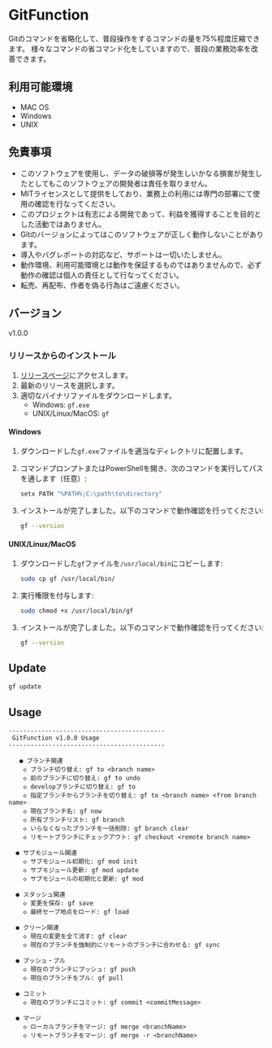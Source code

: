 # GitFunction
Gitのコマンドを省略化して、普段操作をするコマンドの量を75%程度圧縮できます。
様々なコマンドの省コマンド化をしていますので、普段の業務効率を改善できます。

## 利用可能環境
- MAC OS
- Windows
- UNIX

## 免責事項
- このソフトウェアを使用し、データの破損等が発生しいかなる損害が発生したとしてもこのソフトウェアの開発者は責任を取りません。
- MITライセンスとして提供をしており、業務上の利用には専門の部署にて使用の確認を行なってください。
- このプロジェクトは有志による開発であって、利益を獲得することを目的とした活動ではありません。
- Gitのバージョンによってはこのソフトウェアが正しく動作しないことがあります。
- 導入やバグレポートの対応など、サポートは一切いたしません。
- 動作環境、利用可能環境とは動作を保証するものではありませんので、必ず動作の確認は個人の責任として行なってください。
- 転売、再配布、作者を偽る行為はご遠慮ください。

## バージョン
v1.0.0

### リリースからのインストール

1. [リリースページ](https://github.com/yourusername/yourrepository/releases)にアクセスします。
2. 最新のリリースを選択します。
3. 適切なバイナリファイルをダウンロードします。
   - Windows: `gf.exe`
   - UNIX/Linux/MacOS: `gf`

#### Windows

1. ダウンロードした`gf.exe`ファイルを適当なディレクトリに配置します。
2. コマンドプロンプトまたはPowerShellを開き、次のコマンドを実行してパスを通します（任意）:

   ```sh
   setx PATH "%PATH%;C:\path\to\directory"
   ```

3. インストールが完了しました。以下のコマンドで動作確認を行ってください:

   ```sh
   gf --version
   ```

#### UNIX/Linux/MacOS

1. ダウンロードした`gf`ファイルを`/usr/local/bin`にコピーします:

   ```sh
   sudo cp gf /usr/local/bin/
   ```

2. 実行権限を付与します:

   ```sh
   sudo chmod +x /usr/local/bin/gf
   ```

3. インストールが完了しました。以下のコマンドで動作確認を行ってください:

   ```sh
   gf --version
   ```

## Update

```bash
gf update
```

## Usage

```
-------------------------------------------
 GitFunction v1.0.0 Usage
-------------------------------------------

   ● ブランチ関連
    ◇ ブランチ切り替え: gf to <branch name>
    ◇ 前のブランチに切り替え: gf to undo
    ◇ developブランチに切り替え: gf to
    ◇ 指定ブランチからブランチを切り替え: gf to <branch name> <from branch name>
    ◇ 現在ブランチ名: gf now
    ◇ 所有ブランチリスト: gf branch
    ◇ いらなくなったブランチを一括削除: gf branch clear
    ◇ リモートブランチにチェックアウト: gf checkout <remote branch name>

  ● サブモジュール関連
    ◇ サブモジュール初期化: gf mod init
    ◇ サブモジュール更新: gf mod update
    ◇ サブモジュールの初期化と更新: gf mod

  ● スタッシュ関連
    ◇ 変更を保存: gf save
    ◇ 最終セーブ地点をロード: gf load

  ● クリーン関連
    ◇ 現在の変更を全て消す: gf clear
    ◇ 現在のブランチを強制的にリモートのブランチに合わせる: gf sync

  ● プッシュ・プル
    ◇ 現在のブランチにプッシュ: gf push
    ◇ 現在のブランチをプル: gf pull

  ● コミット
    ◇ 現在のブランチにコミット: gf commit <commitMessage>

  ● マージ
    ◇ ローカルブランチをマージ: gf merge <branchName>
    ◇ リモートブランチをマージ: gf merge -r <branchName>
```